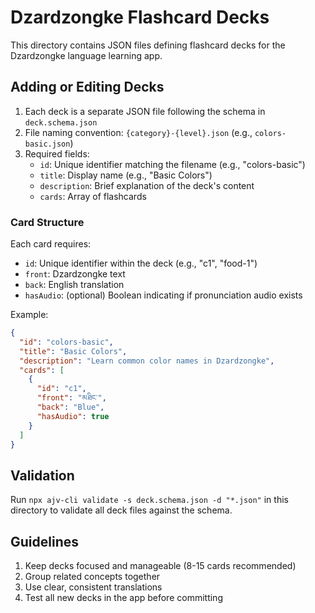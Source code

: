 # Dzardzongke Flashcard Decks

This directory contains JSON files defining flashcard decks for the Dzardzongke language learning app.

## Adding or Editing Decks

1. Each deck is a separate JSON file following the schema in `deck.schema.json`
2. File naming convention: `{category}-{level}.json` (e.g., `colors-basic.json`)
3. Required fields:
   - `id`: Unique identifier matching the filename (e.g., "colors-basic")
   - `title`: Display name (e.g., "Basic Colors")
   - `description`: Brief explanation of the deck's content
   - `cards`: Array of flashcards

### Card Structure

Each card requires:
- `id`: Unique identifier within the deck (e.g., "c1", "food-1")
- `front`: Dzardzongke text
- `back`: English translation
- `hasAudio`: (optional) Boolean indicating if pronunciation audio exists

Example:
```json
{
  "id": "colors-basic",
  "title": "Basic Colors",
  "description": "Learn common color names in Dzardzongke",
  "cards": [
    {
      "id": "c1",
      "front": "མཐིང་",
      "back": "Blue",
      "hasAudio": true
    }
  ]
}
```

## Validation

Run `npx ajv-cli validate -s deck.schema.json -d "*.json"` in this directory to validate all deck files against the schema.

## Guidelines

1. Keep decks focused and manageable (8-15 cards recommended)
2. Group related concepts together
3. Use clear, consistent translations
4. Test all new decks in the app before committing
